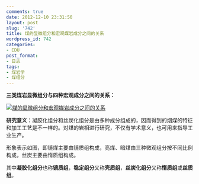 ```yaml
---
comments: true
date: 2012-12-10 23:31:50
layout: post
slug: '742'
title: 煤的显微组分和宏观媒岩成分之间的关系
wordpress_id: 742
categories:
- EDU
post_format:
- 日志
tags:
- 煤岩学
- 煤组分
---
```


**三类煤岩显微组分与四种宏观成分之间的关系：**




[![煤的显微组分和宏观媒岩成分之间的关系](http://baham.co/wp-content/uploads/2012/12/媒组分关系.bmp)](http://baham.co/wp-content/uploads/2012/12/媒组分关系.bmp)


































<!-- more -->




**研究意义**：凝胶化组分和丝炭化组分是由多种成分组成的，因而得到的烟煤的特征和加工工艺是不一样的。对煤的岩相进行研究，不仅有学术意义，也可用来指导工业生产。







形象表示如图，即镜煤主要由镜质组构成，亮煤、暗煤由三种微观组分按不同比例构成，丝炭主要由惰质组构成。







其中**凝胶化组分**也称**镜质组**，**稳定组分**又称**壳质组**，**丝炭化组分**又称**惰质组**或**丝质组**。



